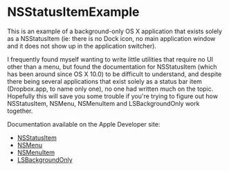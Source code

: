 # NSStatusItemExample

This is an example of a background-only OS X application that exists solely as a NSStatusItem (ie: there is no Dock icon, no main application window and it does not show up in the application switcher).

I frequently found myself wanting to write little utilities that require no UI other than a menu, but found the documentation for NSStatusItem (which has been around since OS X 10.0) to be difficult to understand, and despite there being several applications that exist solely as a status bar item (Dropbox.app, to name only one), no one had written much on the topic. Hopefully this will save you some trouble if you're trying to figure out how NSStatusItem, NSMenu, NSMenuItem and LSBackgroundOnly work together.

Documentation available on the Apple Developer site:
* [NSStatusItem](https://developer.apple.com/library/mac/#documentation/Cocoa/Reference/ApplicationKit/Classes/NSStatusItem_Class/Reference/Reference.html)
* [NSMenu](https://developer.apple.com/library/mac/#DOCUMENTATION/Cocoa/Reference/ApplicationKit/Classes/NSMenu_Class/Reference/Reference.html)
* [NSMenuItem](https://developer.apple.com/library/mac/#DOCUMENTATION/Cocoa/Reference/ApplicationKit/Classes/NSMenuItem_Class/Reference/Reference.html#//apple_ref/doc/c_ref/NSMenuItem)
* [LSBackgroundOnly](http://developer.apple.com/library/ios/#documentation/general/Reference/InfoPlistKeyReference/Articles/LaunchServicesKeys.html)
